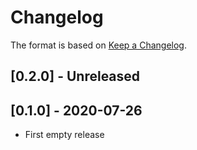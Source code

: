 # Changelog

The format is based on [Keep a Changelog](https://keepachangelog.com/en/1.0.0/).

## [0.2.0] - Unreleased


## [0.1.0] - 2020-07-26
- First empty release